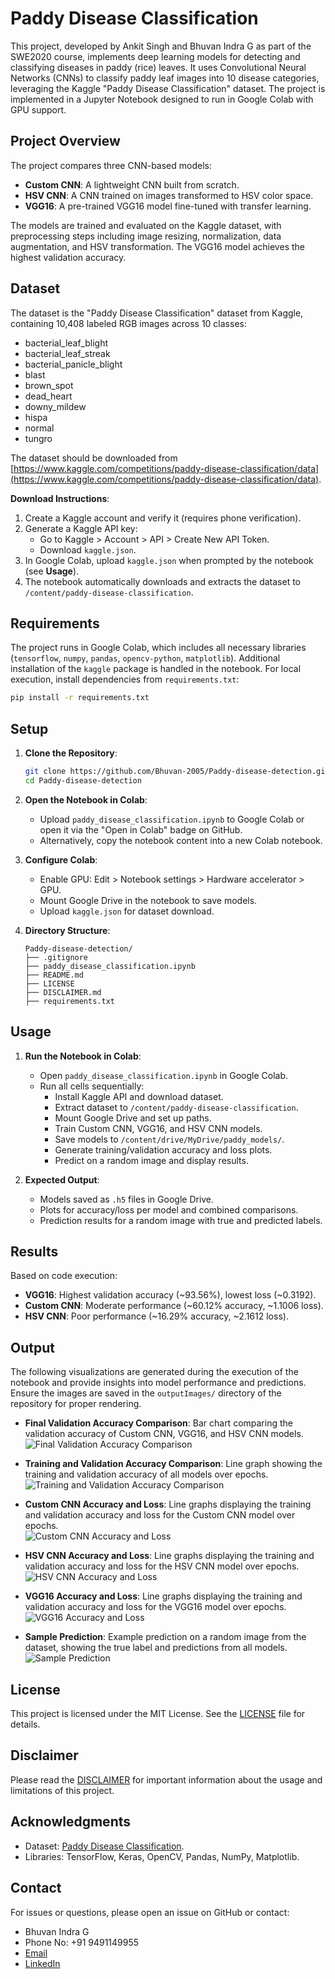 # Paddy Disease Classification

This project, developed by Ankit Singh and Bhuvan Indra G as part of the SWE2020 course, implements deep learning models for detecting and classifying diseases in paddy (rice) leaves. It uses Convolutional Neural Networks (CNNs) to classify paddy leaf images into 10 disease categories, leveraging the Kaggle "Paddy Disease Classification" dataset. The project is implemented in a Jupyter Notebook designed to run in Google Colab with GPU support.

## Project Overview

The project compares three CNN-based models:
- **Custom CNN**: A lightweight CNN built from scratch.
- **HSV CNN**: A CNN trained on images transformed to HSV color space.
- **VGG16**: A pre-trained VGG16 model fine-tuned with transfer learning.

The models are trained and evaluated on the Kaggle dataset, with preprocessing steps including image resizing, normalization, data augmentation, and HSV transformation. The VGG16 model achieves the highest validation accuracy.

## Dataset

The dataset is the "Paddy Disease Classification" dataset from Kaggle, containing 10,408 labeled RGB images across 10 classes:
- bacterial_leaf_blight
- bacterial_leaf_streak
- bacterial_panicle_blight
- blast
- brown_spot
- dead_heart
- downy_mildew
- hispa
- normal
- tungro

The dataset should be downloaded from [https://www.kaggle.com/competitions/paddy-disease-classification/data](https://www.kaggle.com/competitions/paddy-disease-classification/data).

**Download Instructions**:
1. Create a Kaggle account and verify it (requires phone verification).
2. Generate a Kaggle API key:
   - Go to Kaggle > Account > API > Create New API Token.
   - Download `kaggle.json`.
3. In Google Colab, upload `kaggle.json` when prompted by the notebook (see **Usage**).
4. The notebook automatically downloads and extracts the dataset to `/content/paddy-disease-classification`.

## Requirements

The project runs in Google Colab, which includes all necessary libraries (`tensorflow`, `numpy`, `pandas`, `opencv-python`, `matplotlib`). Additional installation of the `kaggle` package is handled in the notebook. For local execution, install dependencies from `requirements.txt`:

```bash
pip install -r requirements.txt
```

## Setup

1. **Clone the Repository**:
   ```bash
   git clone https://github.com/Bhuvan-2005/Paddy-disease-detection.git
   cd Paddy-disease-detection
   ```

2. **Open the Notebook in Colab**:
   - Upload `paddy_disease_classification.ipynb` to Google Colab or open it via the "Open in Colab" badge on GitHub.
   - Alternatively, copy the notebook content into a new Colab notebook.

3. **Configure Colab**:
   - Enable GPU: Edit > Notebook settings > Hardware accelerator > GPU.
   - Mount Google Drive in the notebook to save models.
   - Upload `kaggle.json` for dataset download.

4. **Directory Structure**:
   ```
   Paddy-disease-detection/
   ├── .gitignore
   ├── paddy_disease_classification.ipynb
   ├── README.md
   ├── LICENSE
   ├── DISCLAIMER.md
   ├── requirements.txt
   ```

## Usage

1. **Run the Notebook in Colab**:
   - Open `paddy_disease_classification.ipynb` in Google Colab.
   - Run all cells sequentially:
     - Install Kaggle API and download dataset.
     - Extract dataset to `/content/paddy-disease-classification`.
     - Mount Google Drive and set up paths.
     - Train Custom CNN, VGG16, and HSV CNN models.
     - Save models to `/content/drive/MyDrive/paddy_models/`.
     - Generate training/validation accuracy and loss plots.
     - Predict on a random image and display results.

2. **Expected Output**:
   - Models saved as `.h5` files in Google Drive.
   - Plots for accuracy/loss per model and combined comparisons.
   - Prediction results for a random image with true and predicted labels.

## Results

Based on code execution:
- **VGG16**: Highest validation accuracy (~93.56%), lowest loss (~0.3192).
- **Custom CNN**: Moderate performance (~60.12% accuracy, ~1.1006 loss).
- **HSV CNN**: Poor performance (~16.29% accuracy, ~2.1612 loss).

## Output

The following visualizations are generated during the execution of the notebook and provide insights into model performance and predictions. Ensure the images are saved in the `outputImages/` directory of the repository for proper rendering.

- **Final Validation Accuracy Comparison**: Bar chart comparing the validation accuracy of Custom CNN, VGG16, and HSV CNN models.  
  ![Final Validation Accuracy Comparison](outputImages/Comparision_Study_Bar.png)

- **Training and Validation Accuracy Comparison**: Line graph showing the training and validation accuracy of all models over epochs.  
  ![Training and Validation Accuracy Comparison](outputImages/Comparision_Study.png)

- **Custom CNN Accuracy and Loss**: Line graphs displaying the training and validation accuracy and loss for the Custom CNN model over epochs.  
  ![Custom CNN Accuracy and Loss](outputImages/CNN_Accuracy_Loss.png)

- **HSV CNN Accuracy and Loss**: Line graphs displaying the training and validation accuracy and loss for the HSV CNN model over epochs.  
  ![HSV CNN Accuracy and Loss](outputImages/HSV_Accuracy_Loss.png)

- **VGG16 Accuracy and Loss**: Line graphs displaying the training and validation accuracy and loss for the VGG16 model over epochs.  
  ![VGG16 Accuracy and Loss](outputImages/VGG16_Accuracy_Loss.png)

- **Sample Prediction**: Example prediction on a random image from the dataset, showing the true label and predictions from all models.  
  ![Sample Prediction](outputImages/Test_Output_Image.png)

## License

This project is licensed under the MIT License. See the [LICENSE](LICENSE.txt) file for details.

## Disclaimer

Please read the [DISCLAIMER](DISCLAIMER.md) for important information about the usage and limitations of this project.

## Acknowledgments

- Dataset: [Paddy Disease Classification](https://www.kaggle.com/competitions/paddy-disease-classification).
- Libraries: TensorFlow, Keras, OpenCV, Pandas, NumPy, Matplotlib.

## Contact

For issues or questions, please open an issue on GitHub or contact:
- Bhuvan Indra G
- Phone No: +91 9491149955
- [Email](mailto:gbindra21@gmail.com)
- [LinkedIn](https://www.linkedin.com/in/bhuvan-indra-995828274)
